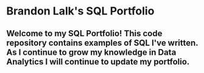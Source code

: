 # Brandon Lalk's SQL Portfolio

## Welcome to my SQL Portfolio!  This code repository contains examples of SQL I've written.  As I continue to grow my knowledge in Data Analytics I will continue to update my portfolio.  

